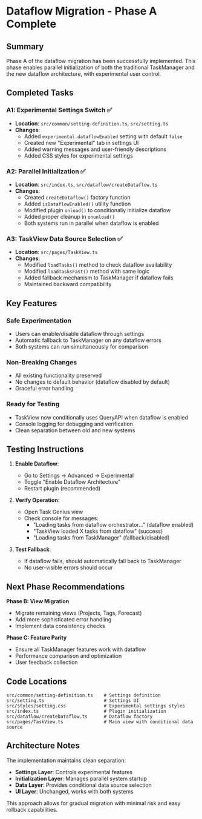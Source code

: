 # Dataflow Migration - Phase A Complete

## Summary
Phase A of the dataflow migration has been successfully implemented. This phase enables parallel initialization of both the traditional TaskManager and the new dataflow architecture, with experimental user control.

## Completed Tasks

### A1: Experimental Settings Switch ✅
- **Location**: `src/common/setting-definition.ts`, `src/setting.ts`
- **Changes**: 
  - Added `experimental.dataflowEnabled` setting with default `false`
  - Created new "Experimental" tab in settings UI
  - Added warning messages and user-friendly descriptions
  - Added CSS styles for experimental settings

### A2: Parallel Initialization ✅
- **Location**: `src/index.ts`, `src/dataflow/createDataflow.ts`
- **Changes**:
  - Created `createDataflow()` factory function
  - Added `isDataflowEnabled()` utility function
  - Modified plugin `onload()` to conditionally initialize dataflow
  - Added proper cleanup in `onunload()`
  - Both systems run in parallel when dataflow is enabled

### A3: TaskView Data Source Selection ✅
- **Location**: `src/pages/TaskView.ts`
- **Changes**:
  - Modified `loadTasks()` method to check dataflow availability
  - Modified `loadTasksFast()` method with same logic
  - Added fallback mechanism to TaskManager if dataflow fails
  - Maintained backward compatibility

## Key Features

### Safe Experimentation
- Users can enable/disable dataflow through settings
- Automatic fallback to TaskManager on any dataflow errors
- Both systems can run simultaneously for comparison

### Non-Breaking Changes
- All existing functionality preserved
- No changes to default behavior (dataflow disabled by default)
- Graceful error handling

### Ready for Testing
- TaskView now conditionally uses QueryAPI when dataflow is enabled
- Console logging for debugging and verification
- Clean separation between old and new systems

## Testing Instructions

1. **Enable Dataflow**:
   - Go to Settings → Advanced → Experimental
   - Toggle "Enable Dataflow Architecture"
   - Restart plugin (recommended)

2. **Verify Operation**:
   - Open Task Genius view
   - Check console for messages:
     - "Loading tasks from dataflow orchestrator..." (dataflow enabled)
     - "TaskView loaded X tasks from dataflow" (success)
     - "Loading tasks from TaskManager" (fallback/disabled)

3. **Test Fallback**:
   - If dataflow fails, should automatically fall back to TaskManager
   - No user-visible errors should occur

## Next Phase Recommendations

**Phase B: View Migration**
- Migrate remaining views (Projects, Tags, Forecast)
- Add more sophisticated error handling
- Implement data consistency checks

**Phase C: Feature Parity**
- Ensure all TaskManager features work with dataflow
- Performance comparison and optimization
- User feedback collection

## Code Locations

```
src/common/setting-definition.ts    # Settings definition
src/setting.ts                      # Settings UI
src/styles/setting.css              # Experimental settings styles
src/index.ts                        # Plugin initialization
src/dataflow/createDataflow.ts      # Dataflow factory
src/pages/TaskView.ts               # Main view with conditional data source
```

## Architecture Notes

The implementation maintains clean separation:
- **Settings Layer**: Controls experimental features
- **Initialization Layer**: Manages parallel system startup
- **Data Layer**: Provides conditional data source selection
- **UI Layer**: Unchanged, works with both systems

This approach allows for gradual migration with minimal risk and easy rollback capabilities.